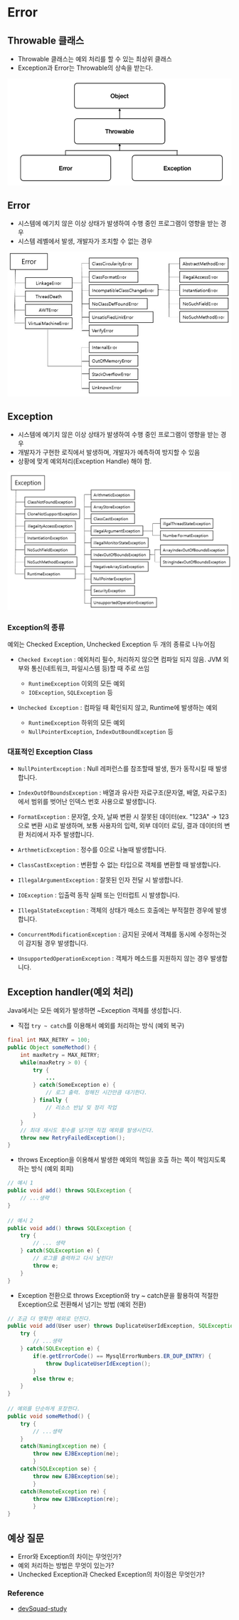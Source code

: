 # Error
## Throwable 클래스
- Throwable 클래스는 예외 처리를 할 수 있는 최상위 클래스
- Exception과 Error는 Throwable의 상속을 받는다.

![](th01.png)

## Error
- 시스템에 예기치 않은 이상 상태가 발생하여 수행 중인 프로그램이 영향을 받는 경우
- 시스템 레벨에서 발생, 개발자가 조치할 수 없는 경우

![](error01.jpg)

## Exception
- 시스템에 예기치 않은 이상 상태가 발생하여 수행 중인 프로그램이 영향을 받는 경우
- 개발자가 구현한 로직에서 발생하며, 개발자가 예측하여 방지할 수 있음
- 상황에 맞게 예외처리(Exception Handle) 해야 함.

![](exception01.jpg)

### Exception의 종류
예외는 Checked Exception, Unchecked Exception 두 개의 종류로 나누어짐

- `Checked Exception` : 예외처리 필수, 처리하지 않으면 컴파일 되지 않음. JVM 외부와 통신(네트워크, 파일시스템 등)할 때 주로 쓰임
    - `RuntimeException` 이외의 모든 예외
    - `IOException`, `SQLException` 등

- `Unchecked Exception` : 컴파일 때 확인되지 않고, Runtime에 발생하는 예외
    - `RuntimeException` 하위의 모든 예외
    - `NullPointerException`, `IndexOutBoundException` 등

### 대표적인 Exception Class
- `NullPointerException` : Null 레퍼런스를 참조할때 발생, 뭔가 동작시킬 때 발생합니다.

- `IndexOutOfBoundsException` : 배열과 유사한 자료구조(문자열, 배열, 자료구조)에서 범위를 벗어난 인덱스 번호 사용으로 발생합니다.

- `FormatException` : 문자열, 숫자, 날짜 변환 시 잘못된 데이터(ex. "123A" -> 123 으로 변환 시)로 발생하며, 보통 사용자의 입력, 외부 데이터 로딩, 결과 데이터의 변환 처리에서 자주 발생합니다.

- `ArthmeticException` : 정수를 0으로 나눌때 발생합니다.

- `ClassCastException` : 변환할 수 없는 타입으로 객체를 변환할 때 발생합니다.

- `IllegalArgumentException` : 잘못된 인자 전달 시 발생합니다.

- `IOException` : 입출력 동작 실패 또는 인터럽트 시 발생합니다.

- `IllegalStateException` : 객체의 상태가 매소드 호출에는 부적절한 경우에 발생합니다.

- `ConcurrentModificationException` : 금지된 곳에서 객체를 동시에 수정하는것이 감지될 경우 발생합니다.

- `UnsupportedOperationException` : 객체가 메소드를 지원하지 않는 경우 발생합니다.


## Exception handler(예외 처리)
Java에서는 모든 예외가 발생하면 ~Exception 객체를 생성합니다.

- 직접 `try ~ catch`를 이용해서 예외를 처리하는 방식 (예외 복구)
```java
final int MAX_RETRY = 100;
public Object someMethod() {
    int maxRetry = MAX_RETRY;
    while(maxRetry > 0) {
        try {
            ...
        } catch(SomeException e) {
            // 로그 출력. 정해진 시간만큼 대기한다.
        } finally {
            // 리소스 반납 및 정리 작업
        }
    }
    // 최대 재시도 횟수를 넘기면 직접 예외를 발생시킨다.
    throw new RetryFailedException();
}
```

- throws Exception을 이용해서 발생한 예외의 책임을 호출 하는 쪽이 책임지도록 하는 방식 (예외 회피)
```java
// 예시 1
public void add() throws SQLException {
    // ...생략
}

// 예시 2 
public void add() throws SQLException {
    try {
        // ... 생략
    } catch(SQLException e) {
        // 로그를 출력하고 다시 날린다!
        throw e;
    }
}
```

- Exception 전환으로 throws Exception와 try ~ catch문을 활용하여 적절한 Exception으로 전환해서 넘기는 방법 (예외 전환)
```java
// 조금 더 명확한 예외로 던진다.
public void add(User user) throws DuplicateUserIdException, SQLException {
    try {
        // ...생략
    } catch(SQLException e) {
        if(e.getErrorCode() == MysqlErrorNumbers.ER_DUP_ENTRY) {
            throw DuplicateUserIdException();
        }
        else throw e;
    }
}

// 예외를 단순하게 포장한다.
public void someMethod() {
    try {
        // ...생략
    }
    catch(NamingException ne) {
        throw new EJBException(ne);
        }
    catch(SQLException se) {
        throw new EJBException(se);
        }
    catch(RemoteException re) {
        throw new EJBException(re);
        }
}
```

## 예상 질문
- Error와 Exception의 차이는 무엇인가?
- 예외 처리하는 방법은 무엇이 있는가?
- Unchecked Exception과 Checked Exception의 차이점은 무엇인가?

### Reference
- [devSquad-study](https://github.com/devSquad-study)